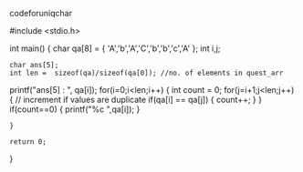 
codeforuniqchar

#include <stdio.h>

int main()
{
    char qa[8] = { 'A','b','A','C','b','b','c','A' };
    int i,j;

    char ans[5];
    int len =  sizeof(qa)/sizeof(qa[0]); //no. of elements in quest_arr
   printf("ans[5] : ", qa[i]);
    for(i=0;i<len;i++)
    {
        int count = 0;
        for(j=i+1;j<len;j++)
        {  // increment if values are duplicate 
                if(qa[i] == qa[j])
                {
                    count++;
                }
        }
        if(count==0)
        {
            printf("%c ",qa[i]);
        }
         
    }

    return 0;
}
